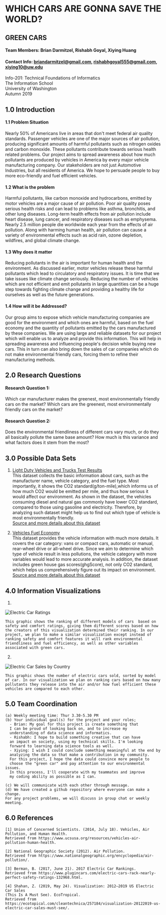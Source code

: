 # WHICH CARS ARE GONNA SAVE THE WORLD?

## GREEN CARS

#### Team Members: Brian Darmitzel, Rishabh Goyal, Xiying Huang
#### Contact Info: briandarmitzel@gmail.com, rishabhgoyal555@gmail.com, xiying10@uw.edu

Info-201: Technical Foundations of Informatics  
The Information School  
University of Washington  
Autumn 2019  

## 1.0 Introduction
#### 1.1 Problem Situation
Nearly 50% of Americans live in areas that don't meet federal air quality standards. Passenger vehicles are one of the major sources of air pollution, producing significant amounts of harmful pollutants such as nitrogen oxides and carbon monoxide. These pollutants contribute towards serious health related problems. Our project aims to spread awareness about how much pollutants are produced by vehicles in America by every major vehicle manufacturing company. Our stakeholders are not just Automotive Industries, but all residents of America. We hope to persuade people to buy more eco-friendly and fuel efficient vehicles.

#### 1.2 What is the problem
Harmful pollutants, like carbon monoxide and hydrocarbons, emitted by motor vehicles are a major cause of air pollution. Poor air quality poses serious health risks and can lead to problems like asthma, bronchitis, and other lung diseases. Long-term health effects from air pollution include heart disease, lung cancer, and respiratory diseases such as emphysema. Nearly 2.5 million people die worldwide each year from the effects of air pollution. Along with harming human health, air pollution can cause a variety of environmental effects such as acid rain, ozone depletion, wildfires, and global climate change.

#### 1.3 Why does it matter
Reducing pollutants in the air is important for human health and the environment. As discussed earlier, motor vehicles release these harmful pollutants which lead to circulatory and respiratory issues. It is time that we take issues like climate change seriously. Reducing the number of vehicles which are not efficient and emit pollutants in large quantities can be a huge step towards fighting climate change and providing a healthy life for ourselves as well as the future generations.

#### 1.4 How will it be Addressed?
Our group aims to expose which vehicle manufacturing companies are good for the environment and which ones are harmful, based on the fuel economy and the quantity of pollutants emitted by the cars manufactured by these companies. We are using large and reliable datasets for our project which will enable us to analyze and provide this information. This will help in spreading awareness and influencing people's decision while buying new cars. This in turn can also bring down the sales of car companies which do not make environmental friendly cars, forcing them to refine their manufacturing methods.


## 2.0 Research Questions
#### Research Question 1:
Which car manufacturer makes the greenest, most environmentally friendly cars on the market? Which cars are the greenest, most environmentally friendly cars on the market?
    
#### Research Question 2:
Does the environmental friendliness of different cars vary much, or do they all basically pollute the same base amount? How much is this variance and what factors does it stem from the most?


## 3.0 Possible Data Sets
1. [Light Duty Vehicles and Trucks Test Results](https://www.epa.gov/sites/production/files/2019-02/light-duty-vehicle-test-results-report-2014-present.xlsx)  
    This dataset collects the basic information about cars, such as the manufacturer name, vehicle category, and the fuel type. Most importantly, it shows the CO2 standard(g/ton-mile),which informs us of how much CO2 would be emitted per mile, and thus how serious it would affect our environment. As shown in the dataset, the vehicles consuming diesel and natural gas commonly have lower CO2 standard, compared to those using gasoline and electricity. Therefore, by analyzing such dataset might help us to find out which type of vehicle is most environmentally friendly.  
[Source and more details about this dataset](https://www.epa.gov/compliance-and-fuel-economy-data/annual-certification-data-vehicles-engines-and-equipment)

2. [Vehicles Fuel Economy](https://www.fueleconomy.gov/feg/epadata/vehicles.csv.zip)  
    This dataset provides the vehicle information with much more details. It covers the car category: vans or compact cars, automatic or manual, rear-wheel drive or all-wheel drive. Since we aim to determine which type of vehicle result in less pollutions, the vehicle category with more variables would lead to more accurate analysis. In addition, the dataset includes green house gas scores(ghgScore), not only CO2 standard, which helps us comprehensively figure out its impact on environment.  
[Source and more details about this dataset](https://www.fueleconomy.gov/feg/download.shtml)


## 4.0 Information Visualizations
1. 
![Electric Car Ratings](https://www.plugincars.com/sites/default/files/2017-ev-safety-ratings-620.jpg)  

    This graphic shows the ranking of different models of cars  based on safety and comfort ratings, giving them different scores based on how the creators of this visualization determined their ranking. In our project, we plan to make a similar visualization except instead of ranking safety and comfort features it will rank environmental friendliness and fuel efficiency, as well as other variables associated with green cars.

2. 
![Electric Car Sales by Country](https://cleantechnica.com/files/2019/05/US-EV-Sales-4-2019.png)  

    This graphic shows the number of electric cars sold, sorted by model of car. In our visualization we plan on ranking cars based on how many pollutants they release into the air and/or how fuel efficient these vehicles are compared to each other.


## 5.0 Team Coordination
    (a) Weekly meeting time: Thur 3.30-5.30 PM
    (b) Your individual goal(s) for the project and your roles;
      - Brian: My goal for this project is create something that
      I can be proud of looking back on, and to increase my
      understanding of data science and informatics.
      - Rishabh: I hope to build something creative that can have
      an impact on society, using my technical skills. I'm looking
      forward to learning data science tools as well.
      - Xiying: I wish I could conclude something meaningful at the end by
      analyzing the data so that make a contribution in my community.
      For this project, I hope the data could convince more people to
      choose the "green car" and pay attention to our environmental issues.
      In this process, I'll cooperate with my teammates and improve
      my coding ability as possible as I can.

    (c) We will communicate with each other through message.
    (d) We have created a github repository where everyone can make a change.
    For any project problems, we will discuss in group chat or weekly meeting.


## 6.0 References
    [1] Union of Concerned Scientists. (2014, July 18). Vehicles, Air Pollution, and Human Health.
    Retrieved from https://www.ucsusa.org/resources/vehicles-air-pollution-human-health.

    [2] National Geographic Society (2012). Air Pollution.
    Retrieved from https://www.nationalgeographic.org/encyclopedia/air-pollution/.

    [3] Berman, B. (2017, June 21). 2017 Electric Car Rankings.
    Retrieved from https://www.plugincars.com/electric-cars-rack-nearly-perfect-safety-ratings-132968.html.

    [4] Shahan, Z. (2019, May 24). Visualization: 2012–2019 US Electric Car Sales
    (This Is A Must See). EcoTropical.
    Retrieved from https://ecotopical.com/cleantechnica/257184/visualization-20122019-us-electric-car-sales-must-see/.
